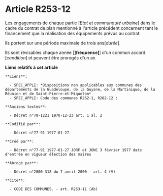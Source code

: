 # Article R253-12

Les engagements de chaque partie [*Etat et communauté urbaine*] dans le cadre du contrat de plan mentionné à l'article
précédent concernent tant le financement que la réalisation des équipements prévus au contrat. 

Ils portent sur une période maximale de trois ans[*durée*]. 

Ils sont révisables chaque année [**]fréquence[**] d'un commun accord [*condition*] et peuvent être prorogés d'un an.

**Liens relatifs à cet article**

	**Liens**:

	  - SPEC_APPLI: *Dispositions non applicables aux communes des départements de la Guadeloupe, de la Guyane, de la Martinique, de la Réunion et de Saint-Pierre-et-Miquelon*
	  - SPEC_APPLI: Code des communes R262-1, R262-12 :

	**Anciens textes**:

	  - Décret n°70-1221 1970-12-23 art. 1 al. 2

	**Codifié par**:

	  - Décret n°77-91 1977-01-27

	**Créé par**:

	  - Décret n°77-91 1977-01-27 JORF et JONC 3 février 1977 date d'entrée en vigueur élection des maires

	**Abrogé par**:

	  - Décret n°2000-318 du 7 avril 2000 - art. 4 (V)

	**Cite**:

	  - CODE DES COMMUNES. - art. R253-11 (Ab)
